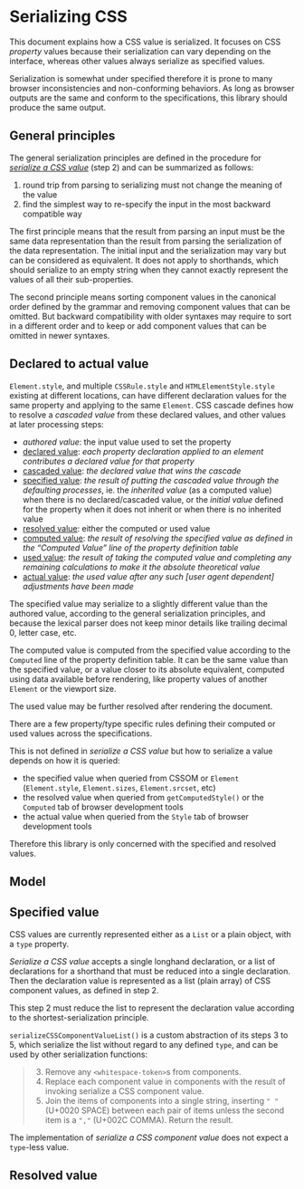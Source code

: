 
# Serializing CSS

This document explains how a CSS value is serialized. It focuses on CSS *property* values because their serialization can vary depending on the interface, whereas other values always serialize as specified values.

Serialization is somewhat under specified therefore it is prone to many browser inconsistencies and non-conforming behaviors. As long as browser outputs are the same and conform to the specifications, this library should produce the same output.

## General principles

The general serialization principles are defined in the procedure for [*serialize a CSS value*](https://drafts.csswg.org/cssom-1/#serialize-a-css-value) (step 2) and can be summarized as follows:

  1. round trip from parsing to serializing must not change the meaning of the value
  2. find the simplest way to re-specify the input in the most backward compatible way

The first principle means that the result from parsing an input must be the same data representation than the result from parsing the serialization of the data representation. The initial input and the serialization may vary but can be considered as equivalent. It does not apply to shorthands, which should serialize to an empty string when they cannot exactly represent the values of all their sub-properties.

The second principle means sorting component values in the canonical order defined by the grammar and removing component values that can be omitted. But backward compatibility with older syntaxes may require to sort in a different order and to keep or add component values that can be omitted in newer syntaxes.

## Declared to actual value

`Element.style`, and multiple `CSSRule.style` and `HTMLElementStyle.style` existing at different locations, can have different declaration values for the same property and applying to the same `Element`. CSS cascade defines how to resolve a *cascaded value* from these declared values, and other values at later processing steps:

  - *authored value*: the input value used to set the property
  - [declared value](https://drafts.csswg.org/css-cascade-5/#declared): *each property declaration applied to an element contributes a declared value for that property*
  - [cascaded value](https://drafts.csswg.org/css-cascade-5/#cascaded): *the declared value that wins the cascade*
  - [specified value](https://drafts.csswg.org/css-cascade-5/#specified): *the result of putting the cascaded value through the defaulting processes*, ie. the *inherited value* (as a computed value) when there is no declared/cascaded value, or the *initial value* defined for the property when it does not inherit or when there is no inherited value
  - [resolved value](https://drafts.csswg.org/cssom-1/#resolved-values): either the computed or used value
  - [computed value](https://drafts.csswg.org/css-cascade-5/#computed): *the result of resolving the specified value as defined in the “Computed Value” line of the property definition table*
  - [used value](https://drafts.csswg.org/css-cascade-5/#used): *the result of taking the computed value and completing any remaining calculations to make it the absolute theoretical value*
  - [actual value](https://drafts.csswg.org/css-cascade-5/#actual): *the used value after any such [user agent dependent] adjustments have been made*

The specified value may serialize to a slightly different value than the authored value, according to the general serialization principles, and because the lexical parser does not keep minor details like trailing decimal 0, letter case, etc.

The computed value is computed from the specified value according to the `Computed` line of the property definition table. It can be the same value than the specified value, or a value closer to its absolute equivalent, computed using data available before rendering, like property values of another `Element` or the viewport size.

The used value may be further resolved after rendering the document.

There are a few property/type specific rules defining their computed or used values across the specifications.

This is not defined in *serialize a CSS value* but how to serialize a value depends on how it is queried:

  - the specified value when queried from CSSOM or `Element` (`Element.style`, `Element.sizes`, `Element.srcset`, etc)
  - the resolved value when queried from `getComputedStyle()` or the `Computed` tab of browser development tools
  - the actual value when queried from the `Style` tab of browser development tools

Therefore this library is only concerned with the specified and resolved values.

## Model

## Specified value

CSS values are currently represented either as a `List` or a plain object, with a `type` property.

*Serialize a CSS value* accepts a single longhand declaration, or a list of declarations for a shorthand that must be reduced into a single declaration. Then the declaration value is represented as a list (plain array) of CSS component values, as defined in step 2.

This step 2 must reduce the list to represent the declaration value according to the shortest-serialization principle.

`serializeCSSComponentValueList()` is a custom abstraction of its steps 3 to 5, which serialize the list without regard to any defined `type`, and can be used by other serialization functions:

  > 3. Remove any `<whitespace-token>`s from components.
  > 4. Replace each component value in components with the result of invoking serialize a CSS component value.
  > 5. Join the items of components into a single string, inserting `" "` (U+0020 SPACE) between each pair of items unless the second item is a `","` (U+002C COMMA). Return the result.

The implementation of *serialize a CSS component value* does not expect a `type`-less value.

## Resolved value
